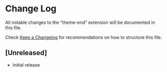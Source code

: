 # Change Log

All notable changes to the "theme-end" extension will be documented in this file.

Check [Keep a Changelog](http://keepachangelog.com/) for recommendations on how to structure this file.

## [Unreleased]

- Initial release
